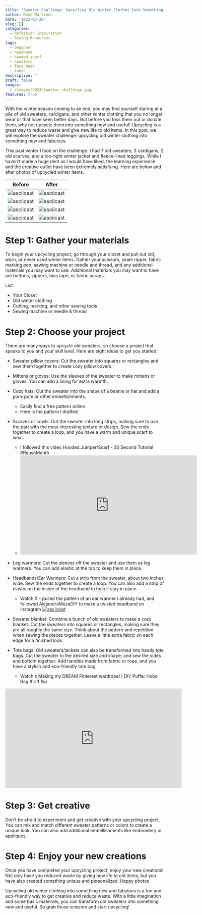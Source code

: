 ```yaml
---
title: 'Sweater Challenge: Upcycling Old Winter Clothes Into Something Fabulous'
author: Rose Martinez
date: '2023-03-26'
slug: []
categories:
  - Refashion Inspiration
  - Sewing Resources
tags:
  - beginner
  - headband
  - hooded scarf
  - sweaters
  - face mask
  - tunic
description: ''
draft: false
images:
  - /images/2023/sweater_challenge.jpg
featured: true
---
```


With the winter season coming to an end, you may find yourself staring at a pile of old sweaters, cardigans, and other winter clothing that you no longer wear or that have seen better days. But before you toss them out or donate them, why not upcycle them into something new and useful! Upcycling is a great way to reduce waste and give new life to old items. In this post, we will explore the sweater challenge: upcycling old winter clothing into something new and fabulous.

This past winter I took on the challenge. I had 7 old sweaters, 3 cardigans, 2 old scarves, and a too-tight winter jacket and fleece-lined leggings. While I haven’t made a huge dent as I would have liked, the learning experience and the creative outlet have been extremely satisfying. Here are below and after photos of upcycled winter items.

| Before | After |
|:------:|:-----:|
|   ![asciicast](pattern_mask.jpg)     |   ![asciicast](mask_after.jpg)    |
|    ![asciicast](pattern_hat.jpg)     |   ![asciicast](mint_after.jpg)     |
|    ![asciicast](red_tunic_before.jpg)     |    ![asciicast](red_tunic_after.jpg)    |
|    ![asciicast](rainbow_scarf_before.jpg)     |   ![asciicast](rainbow_scarf_after.jpg)     |



# Step 1: Gather your materials

To begin your upcycling project, go through your closet and pull out old, worn, or never used winter items. Gather your scissors, seam ripper, fabric marking pen, sewing machine or needle and thread, and any additional materials you may want to use. Additional materials you may want to have are buttons, zippers, bias tape, or fabric scraps.

List:

+ Your Closet 
+ Old winter clothing
+ Cutting, marking, and other sewing tools
+ Sewing machine or needle & thread


# Step 2: Choose your project

There are many ways to upcycle old sweaters, so choose a project that speaks to you and your skill level. Here are eight ideas to get you started:

- Sweater pillow covers: Cut the sweater into squares or rectangles and sew them together to create cozy pillow covers.
- Mittens or gloves: Use the sleeves of the sweater to make mittens or gloves. You can add a lining for extra warmth.
- Cozy hats: Cut the sweater into the shape of a beanie or hat and add a pom-pom or other embellishments.
  - Easily find a free pattern online
  - Here is the pattern I drafted 
- Scarves or cowls: Cut the sweater into long strips, making sure to use the part with the most interesting texture or design. Sew the ends together to create a loop, and you have a warm and unique scarf to wear.
  - I followed this video Hooded Jumper/Scarf - 30 Second Tutorial #ReuseMonth
  - <iframe width="560" height="315" src="https://www.youtube.com/embed/qHwBzFtO9F8" title="YouTube video player" frameborder="0" allow="accelerometer; autoplay; clipboard-write; encrypted-media; gyroscope; picture-in-picture; web-share" allowfullscreen></iframe>
- Leg warmers: Cut the sleeves off the sweater and use them as leg warmers. You can add elastic at the top to keep them in place.
- Headbands/Ear Warmers: Cut a strip from the sweater, about two inches wide. Sew the ends together to create a loop. You can also add a strip of elastic on the inside of the headband to help it stay in place.
  - Watch X - pulled the pattern of an ear warmer I already had, and followed AlejandraMezaDIY to make a twisted headband on Instagram 
  [![asciicast](headband_alejandramezadiy.JPG)](https://www.instagram.com/reel/Cn2vnCjLXRa/embed)

- Sweater blanket: Combine a bunch of old sweaters to make a cozy blanket. Cut the sweaters into squares or rectangles, making sure they are all roughly the same size. Think about the pattern and repetition when sewing the pieces together. Leave a little extra fabric on each edge for a finished look. 
- Tote bags: Old sweaters/jackets can also be transformed into handy tote bags. Cut the sweater to the desired size and shape, and sew the sides and bottom together. Add handles made from fabric or rope, and you have a stylish and eco-friendly tote bag.
  - Watch x Making my DREAM Pinterest wardrobe! | DIY Puffer Hobo Bag thrift flip
<iframe width="560" height="315" src="https://www.youtube.com/embed/nCgCBXgGBzw" title="YouTube video player" frameborder="0" allow="accelerometer; autoplay; clipboard-write; encrypted-media; gyroscope; picture-in-picture; web-share" allowfullscreen></iframe>

# Step 3: Get creative

Don't be afraid to experiment and get creative with your upcycling project. You can mix and match different sweater patterns or colors to create a unique look. You can also add additional embellishments like embroidery or appliques.

# Step 4: Enjoy your new creations

Once you have completed your upcycling project, enjoy your new creations! Not only have you reduced waste by giving new life to old items, but you have also created something unique and personalized.
Happy photos

Upcycling old winter clothing into something new and fabulous is a fun and eco-friendly way to get creative and reduce waste. With a little imagination and some basic materials, you can transform old sweaters into something new and useful. So grab those scissors and start upcycling!
